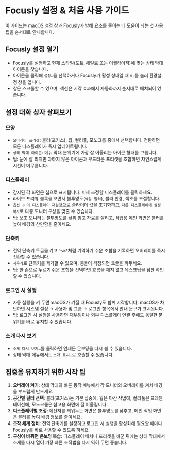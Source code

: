 # Focusly 설정 & 처음 사용 가이드

이 가이드는 macOS 설정 창과 Focusly가 방해 요소를 줄이는 데 도움이 되는 첫 사용 팁을 순서대로 안내합니다.

## Focusly 설정 열기
- Focusly를 실행하고 현재 스타일(도트, 헤일로 또는 이퀄라이저)에 맞는 상태 막대 아이콘을 찾습니다.
- 아이콘을 클릭해 `설정…`을 선택하거나 Focusly가 활성 상태일 때 `⌘,`를 눌러 환경설정 창을 엽니다.
- 창은 스크롤할 수 있으며, 섹션은 시각 효과에서 자동화까지 순서대로 배치되어 있습니다.

## 설정 대화 상자 살펴보기

### 모양
- `오버레이 프리셋`: 블러(포커스), 웜, 컬러풀, 모노크롬 중에서 선택합니다. 전환하면 모든 디스플레이가 즉시 업데이트됩니다.
- `상태 막대 아이콘`: 메뉴 막대 분위기에 가장 잘 어울리는 아이콘 형태를 고릅니다.
- 팁: 눈에 잘 띄지만 과하지 않은 아이콘과 부드러운 프리셋을 조합하면 자연스럽게 시선이 머무릅니다.

### 디스플레이
- 감지된 각 화면은 칩으로 표시됩니다. 미세 조정할 디스플레이를 클릭하세요.
- 라이브 프리뷰 블록을 보면서 불투명도(`색상 필터`), 블러 반경, 색조를 조절합니다.
- `옵션` → `이 디스플레이 재설정`으로 슬라이더 값을 초기화하고, `다른 디스플레이에 설정 복사`로 다중 모니터 구성을 맞출 수 있습니다.
- 팁: 보조 모니터는 불투명도를 낮춰 참고 자료를 살리고, 작업용 메인 화면은 블러를 높여 배경의 산만함을 줄이세요.

### 단축키
- 전역 단축키 토글을 켜고 `⌃⌥⌘F`처럼 기억하기 쉬운 조합을 기록하면 오버레이를 즉시 전환할 수 있습니다.
- `지우기`로 단축키를 제거할 수 있으며, 충돌이 걱정되면 토글을 꺼두세요.
- 팁: 한 손으로 누르기 쉬운 조합을 선택하면 흐름을 깨지 않고 데스크탑을 잠깐 확인할 수 있습니다.

### 로그인 시 실행
- 자동 실행을 켜 두면 macOS가 켜질 때 Focusly도 함께 시작합니다. macOS가 차단하면 시스템 설정 → 사용자 및 그룹 → 로그인 항목에서 안내 문구가 표시됩니다.
- 팁: 로그인 시 실행을 사용하면 재부팅이나 외부 디스플레이 연결 후에도 동일한 분위기를 바로 유지할 수 있습니다.

### 소개 다시 보기
- `소개 다시 보기…`를 클릭하면 언제든 온보딩을 다시 볼 수 있습니다.
- 상태 막대 메뉴에서도 `소개 표시…`로 호출할 수 있습니다.

## 집중을 유지하기 위한 시작 팁
1. **오버레이 켜기**: 상태 막대의 빠른 동작 메뉴에서 각 모니터의 오버레이를 켜서 배경을 부드럽게 만드세요.
2. **공간별 필터 선택**: 블러(포커스)는 기본 집중에, 웜은 야간 작업에, 컬러풀은 프레젠테이션에, 모노크롬은 참고용 화면에 잘 어울립니다.
3. **디스플레이별 조정**: 메신저를 띄워두는 화면은 불투명도를 낮추고, 메인 작업 화면은 블러를 높여 배경 정보를 줄이세요.
4. **조작 체계 정비**: 전역 단축키를 설정하고 로그인 시 실행을 활성화해 필요할 때마다 Focusly를 바로 사용할 수 있도록 하세요.
5. **구성이 바뀌면 온보딩 복습**: 디스플레이 배치나 프리셋을 바꾼 뒤에는 상태 막대에서 소개를 다시 열어 가장 빠른 조작법을 다시 익혀 두면 좋습니다.
